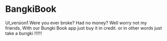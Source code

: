# BangkiBook
UI_version1
Were you ever broke? 
Had no money? 
Well worry not my friends, 
With our Bungki Book app just buy it in credit. 
or in other words just take a bungki !!!!!!
